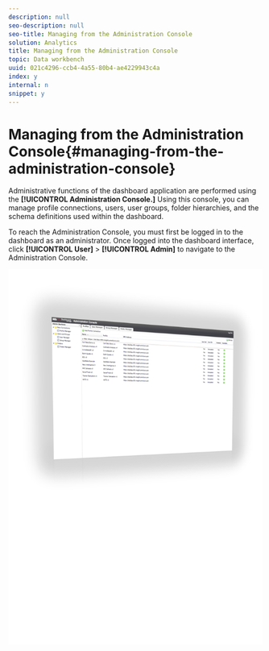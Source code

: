 ```yaml
---
description: null
seo-description: null
seo-title: Managing from the Administration Console
solution: Analytics
title: Managing from the Administration Console
topic: Data workbench
uuid: 021c4296-ccb4-4a55-80b4-ae4229943c4a
index: y
internal: n
snippet: y
---
```


# Managing from the Administration Console{#managing-from-the-administration-console}

Administrative functions of the dashboard application are performed using the **[!UICONTROL Administration Console.]** Using this console, you can manage profile connections, users, user groups, folder hierarchies, and the schema definitions used within the dashboard.

To reach the Administration Console, you must first be logged in to the dashboard as an administrator. Once logged into the dashboard interface, click **[!UICONTROL User]** > **[!UICONTROL Admin]** to navigate to the Administration Console.

![](assets/admin_console.png)

